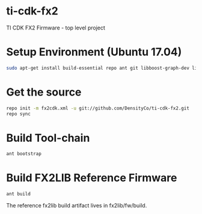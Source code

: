 # ti-cdk-fx2
TI CDK FX2 Firmware - top level project

# Setup Environment (Ubuntu 17.04)
```bash
sudo apt-get install build-essential repo ant git libboost-graph-dev libusb-1.0-0-dev
```

# Get the source
```bash
repo init -m fx2cdk.xml -u git://github.com/DensityCo/ti-cdk-fx2.git
repo sync
```

# Build Tool-chain
```bash
ant bootstrap
```

# Build FX2LIB Reference Firmware
```bash
ant build
```

The reference fx2lib build artifact lives in fx2lib/fw/build.


